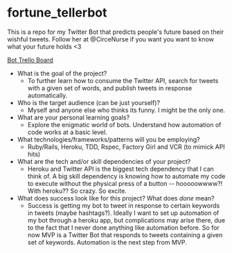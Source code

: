 # fortune_tellerbot
This is a repo for my Twitter Bot that predicts people's future based on their wishful tweets.
Follow her at @CirceNurse if you want you want to know what your future holds <3

[Bot Trello Board](https://trello.com/b/79G8V6kl/fortune-teller-bot)
  - What is the goal of the project?
    + To further learn how to consume the Twitter API, search for tweets with a given set of words, and publish tweets in response automatically.
  - Who is the target audience (can be just yourself)?
    + Myself and anyone else who thinks its funny. I might be the only one.
  - What are your personal learning goals?
    + Explore the enigmatic world of bots. Understand how automation of code works at a basic level.
  - What technologies/frameworks/patterns will you be employing?
    + Ruby/Rails, Heroku, TDD, Rspec, Factory Girl and VCR (to mimick API hits)
  - What are the tech and/or skill dependencies of your project?
    + Heroku and Twitter API is the biggest tech dependency that I can think of. A big skill dependency is knowing how to automate my code to execute without the physical press of a button -- hooooowwww?! With heroku?? So crazy. So excite.
  - What does success look like for this project? What does _done_ mean?
    + Success is getting my bot to tweet in response to certain keywords in tweets (maybe hashtags?). Ideally I want to set up automation of my bot through a heroku app, but complications may arise there, due to the fact that I never done anything like automation before. So for now MVP is a Twitter Bot that responds to tweets containing a given set of keywords. Automation is the next step from MVP.

